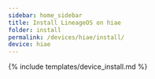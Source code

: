 ```yaml
---
sidebar: home_sidebar
title: Install LineageOS on hiae
folder: install
permalink: /devices/hiae/install/
device: hiae
---
```

{% include templates/device_install.md %}
